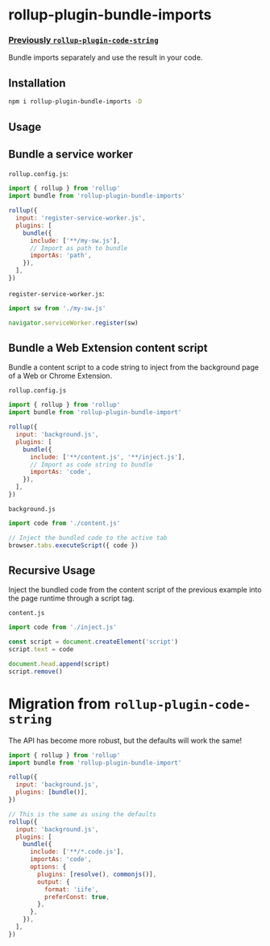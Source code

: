 # rollup-plugin-bundle-imports

### [Previously `rollup-plugin-code-string`](https://github.com/bumble-org/rollup-plugin-bundle-imports#migration)

Bundle imports separately and use the result in your code.

## Installation

```sh
npm i rollup-plugin-bundle-imports -D
```

## Usage

## Bundle a service worker

`rollup.config.js`:

```js
import { rollup } from 'rollup'
import bundle from 'rollup-plugin-bundle-imports'

rollup({
  input: 'register-service-worker.js',
  plugins: [
    bundle({
      include: ['**/my-sw.js'],
      // Import as path to bundle
      importAs: 'path',
    }),
  ],
})
```

`register-service-worker.js`:

```js
import sw from './my-sw.js'

navigator.serviceWorker.register(sw)
```

## Bundle a Web Extension content script

Bundle a content script to a code string to inject from the background page of a Web or Chrome Extension.

`rollup.config.js`

```js
import { rollup } from 'rollup'
import bundle from 'rollup-plugin-bundle-import'

rollup({
  input: 'background.js',
  plugins: [
    bundle({
      include: ['**/content.js', '**/inject.js'],
      // Import as code string to bundle
      importAs: 'code',
    }),
  ],
})
```

`background.js`

```js
import code from './content.js'

// Inject the bundled code to the active tab
browser.tabs.executeScript({ code })
```

## Recursive Usage

Inject the bundled code from the content script of the previous example into the page runtime through a script tag.

`content.js`

```js
import code from './inject.js'

const script = document.createElement('script')
script.text = code

document.head.append(script)
script.remove()
```

# Migration from `rollup-plugin-code-string`

The API has become more robust, but the defaults will work the same!

```js
import { rollup } from 'rollup'
import bundle from 'rollup-plugin-bundle-import'

rollup({
  input: 'background.js',
  plugins: [bundle()],
})

// This is the same as using the defaults
rollup({
  input: 'background.js',
  plugins: [
    bundle({
      include: ['**/*.code.js'],
      importAs: 'code',
      options: {
        plugins: [resolve(), commonjs()],
        output: {
          format: 'iife',
          preferConst: true,
        },
      },
    }),
  ],
})
```
